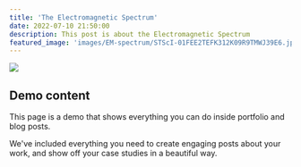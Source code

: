 ```yaml
---
title: 'The Electromagnetic Spectrum'
date: 2022-07-10 21:50:00
description: This post is about the Electromagnetic Spectrum
featured_image: 'images/EM-spectrum/STScI-01FEE2TEFK312K09R9TMWJ39E6.jpg'
---
```


![](/site/images/STScI-01FEE2TEFK312K09R9TMWJ39E6.jpg)

## Demo content

This page is a demo that shows everything you can do inside portfolio and blog posts.

We've included everything you need to create engaging posts about your work, and show off your case studies in a beautiful way.
